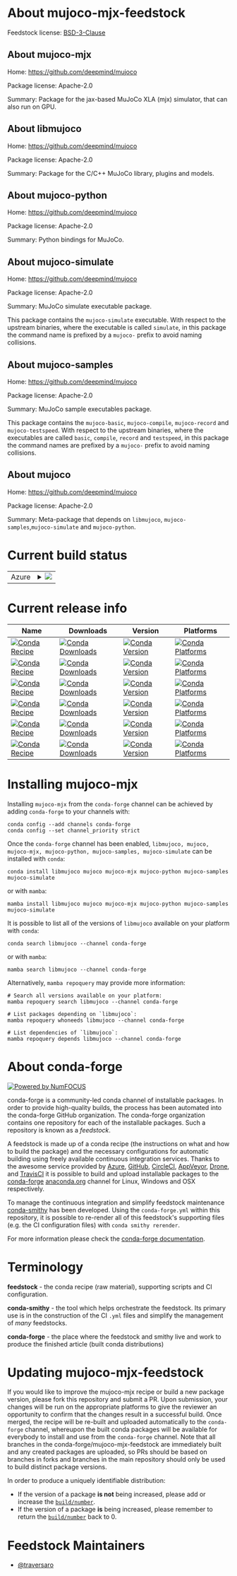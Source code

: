 About mujoco-mjx-feedstock
==========================

Feedstock license: [BSD-3-Clause](https://github.com/conda-forge/mujoco-feedstock/blob/main/LICENSE.txt)


About mujoco-mjx
----------------

Home: https://github.com/deepmind/mujoco

Package license: Apache-2.0

Summary: Package for the jax-based MuJoCo XLA (mjx) simulator, that can also run on GPU.

About libmujoco
---------------

Home: https://github.com/deepmind/mujoco

Package license: Apache-2.0

Summary: Package for the C/C++ MuJoCo library, plugins and models.

About mujoco-python
-------------------

Home: https://github.com/deepmind/mujoco

Package license: Apache-2.0

Summary: Python bindings for MuJoCo.

About mujoco-simulate
---------------------

Home: https://github.com/deepmind/mujoco

Package license: Apache-2.0

Summary: MuJoCo simulate executable package.

This package contains the `mujoco-simulate` executable.
With respect to the upstream binaries, where the executable is called `simulate`,
in this package the command name is prefixed by a `mujoco-` prefix to avoid naming collisions.

About mujoco-samples
--------------------

Home: https://github.com/deepmind/mujoco

Package license: Apache-2.0

Summary: MuJoCo sample executables package.

This package contains the `mujoco-basic`, `mujoco-compile`, `mujoco-record` and `mujoco-testspeed`.
With respect to the upstream binaries, where the executables are called `basic`, `compile`, `record` and `testspeed`,
in this package the command names are prefixed by a `mujoco-` prefix to avoid naming collisions.

About mujoco
------------

Home: https://github.com/deepmind/mujoco

Package license: Apache-2.0

Summary: Meta-package that depends on `libmujoco`, `mujoco-samples`,`mujoco-simulate` and `mujoco-python`.

Current build status
====================


<table>
    
  <tr>
    <td>Azure</td>
    <td>
      <details>
        <summary>
          <a href="https://dev.azure.com/conda-forge/feedstock-builds/_build/latest?definitionId=16475&branchName=main">
            <img src="https://dev.azure.com/conda-forge/feedstock-builds/_apis/build/status/mujoco-feedstock?branchName=main">
          </a>
        </summary>
        <table>
          <thead><tr><th>Variant</th><th>Status</th></tr></thead>
          <tbody><tr>
              <td>linux_64</td>
              <td>
                <a href="https://dev.azure.com/conda-forge/feedstock-builds/_build/latest?definitionId=16475&branchName=main">
                  <img src="https://dev.azure.com/conda-forge/feedstock-builds/_apis/build/status/mujoco-feedstock?branchName=main&jobName=linux&configuration=linux%20linux_64_" alt="variant">
                </a>
              </td>
            </tr><tr>
              <td>linux_aarch64</td>
              <td>
                <a href="https://dev.azure.com/conda-forge/feedstock-builds/_build/latest?definitionId=16475&branchName=main">
                  <img src="https://dev.azure.com/conda-forge/feedstock-builds/_apis/build/status/mujoco-feedstock?branchName=main&jobName=linux&configuration=linux%20linux_aarch64_" alt="variant">
                </a>
              </td>
            </tr><tr>
              <td>linux_ppc64le</td>
              <td>
                <a href="https://dev.azure.com/conda-forge/feedstock-builds/_build/latest?definitionId=16475&branchName=main">
                  <img src="https://dev.azure.com/conda-forge/feedstock-builds/_apis/build/status/mujoco-feedstock?branchName=main&jobName=linux&configuration=linux%20linux_ppc64le_" alt="variant">
                </a>
              </td>
            </tr><tr>
              <td>osx_64</td>
              <td>
                <a href="https://dev.azure.com/conda-forge/feedstock-builds/_build/latest?definitionId=16475&branchName=main">
                  <img src="https://dev.azure.com/conda-forge/feedstock-builds/_apis/build/status/mujoco-feedstock?branchName=main&jobName=osx&configuration=osx%20osx_64_" alt="variant">
                </a>
              </td>
            </tr><tr>
              <td>osx_arm64</td>
              <td>
                <a href="https://dev.azure.com/conda-forge/feedstock-builds/_build/latest?definitionId=16475&branchName=main">
                  <img src="https://dev.azure.com/conda-forge/feedstock-builds/_apis/build/status/mujoco-feedstock?branchName=main&jobName=osx&configuration=osx%20osx_arm64_" alt="variant">
                </a>
              </td>
            </tr><tr>
              <td>win_64</td>
              <td>
                <a href="https://dev.azure.com/conda-forge/feedstock-builds/_build/latest?definitionId=16475&branchName=main">
                  <img src="https://dev.azure.com/conda-forge/feedstock-builds/_apis/build/status/mujoco-feedstock?branchName=main&jobName=win&configuration=win%20win_64_" alt="variant">
                </a>
              </td>
            </tr>
          </tbody>
        </table>
      </details>
    </td>
  </tr>
</table>

Current release info
====================

| Name | Downloads | Version | Platforms |
| --- | --- | --- | --- |
| [![Conda Recipe](https://img.shields.io/badge/recipe-libmujoco-green.svg)](https://anaconda.org/conda-forge/libmujoco) | [![Conda Downloads](https://img.shields.io/conda/dn/conda-forge/libmujoco.svg)](https://anaconda.org/conda-forge/libmujoco) | [![Conda Version](https://img.shields.io/conda/vn/conda-forge/libmujoco.svg)](https://anaconda.org/conda-forge/libmujoco) | [![Conda Platforms](https://img.shields.io/conda/pn/conda-forge/libmujoco.svg)](https://anaconda.org/conda-forge/libmujoco) |
| [![Conda Recipe](https://img.shields.io/badge/recipe-mujoco-green.svg)](https://anaconda.org/conda-forge/mujoco) | [![Conda Downloads](https://img.shields.io/conda/dn/conda-forge/mujoco.svg)](https://anaconda.org/conda-forge/mujoco) | [![Conda Version](https://img.shields.io/conda/vn/conda-forge/mujoco.svg)](https://anaconda.org/conda-forge/mujoco) | [![Conda Platforms](https://img.shields.io/conda/pn/conda-forge/mujoco.svg)](https://anaconda.org/conda-forge/mujoco) |
| [![Conda Recipe](https://img.shields.io/badge/recipe-mujoco--mjx-green.svg)](https://anaconda.org/conda-forge/mujoco-mjx) | [![Conda Downloads](https://img.shields.io/conda/dn/conda-forge/mujoco-mjx.svg)](https://anaconda.org/conda-forge/mujoco-mjx) | [![Conda Version](https://img.shields.io/conda/vn/conda-forge/mujoco-mjx.svg)](https://anaconda.org/conda-forge/mujoco-mjx) | [![Conda Platforms](https://img.shields.io/conda/pn/conda-forge/mujoco-mjx.svg)](https://anaconda.org/conda-forge/mujoco-mjx) |
| [![Conda Recipe](https://img.shields.io/badge/recipe-mujoco--python-green.svg)](https://anaconda.org/conda-forge/mujoco-python) | [![Conda Downloads](https://img.shields.io/conda/dn/conda-forge/mujoco-python.svg)](https://anaconda.org/conda-forge/mujoco-python) | [![Conda Version](https://img.shields.io/conda/vn/conda-forge/mujoco-python.svg)](https://anaconda.org/conda-forge/mujoco-python) | [![Conda Platforms](https://img.shields.io/conda/pn/conda-forge/mujoco-python.svg)](https://anaconda.org/conda-forge/mujoco-python) |
| [![Conda Recipe](https://img.shields.io/badge/recipe-mujoco--samples-green.svg)](https://anaconda.org/conda-forge/mujoco-samples) | [![Conda Downloads](https://img.shields.io/conda/dn/conda-forge/mujoco-samples.svg)](https://anaconda.org/conda-forge/mujoco-samples) | [![Conda Version](https://img.shields.io/conda/vn/conda-forge/mujoco-samples.svg)](https://anaconda.org/conda-forge/mujoco-samples) | [![Conda Platforms](https://img.shields.io/conda/pn/conda-forge/mujoco-samples.svg)](https://anaconda.org/conda-forge/mujoco-samples) |
| [![Conda Recipe](https://img.shields.io/badge/recipe-mujoco--simulate-green.svg)](https://anaconda.org/conda-forge/mujoco-simulate) | [![Conda Downloads](https://img.shields.io/conda/dn/conda-forge/mujoco-simulate.svg)](https://anaconda.org/conda-forge/mujoco-simulate) | [![Conda Version](https://img.shields.io/conda/vn/conda-forge/mujoco-simulate.svg)](https://anaconda.org/conda-forge/mujoco-simulate) | [![Conda Platforms](https://img.shields.io/conda/pn/conda-forge/mujoco-simulate.svg)](https://anaconda.org/conda-forge/mujoco-simulate) |

Installing mujoco-mjx
=====================

Installing `mujoco-mjx` from the `conda-forge` channel can be achieved by adding `conda-forge` to your channels with:

```
conda config --add channels conda-forge
conda config --set channel_priority strict
```

Once the `conda-forge` channel has been enabled, `libmujoco, mujoco, mujoco-mjx, mujoco-python, mujoco-samples, mujoco-simulate` can be installed with `conda`:

```
conda install libmujoco mujoco mujoco-mjx mujoco-python mujoco-samples mujoco-simulate
```

or with `mamba`:

```
mamba install libmujoco mujoco mujoco-mjx mujoco-python mujoco-samples mujoco-simulate
```

It is possible to list all of the versions of `libmujoco` available on your platform with `conda`:

```
conda search libmujoco --channel conda-forge
```

or with `mamba`:

```
mamba search libmujoco --channel conda-forge
```

Alternatively, `mamba repoquery` may provide more information:

```
# Search all versions available on your platform:
mamba repoquery search libmujoco --channel conda-forge

# List packages depending on `libmujoco`:
mamba repoquery whoneeds libmujoco --channel conda-forge

# List dependencies of `libmujoco`:
mamba repoquery depends libmujoco --channel conda-forge
```


About conda-forge
=================

[![Powered by
NumFOCUS](https://img.shields.io/badge/powered%20by-NumFOCUS-orange.svg?style=flat&colorA=E1523D&colorB=007D8A)](https://numfocus.org)

conda-forge is a community-led conda channel of installable packages.
In order to provide high-quality builds, the process has been automated into the
conda-forge GitHub organization. The conda-forge organization contains one repository
for each of the installable packages. Such a repository is known as a *feedstock*.

A feedstock is made up of a conda recipe (the instructions on what and how to build
the package) and the necessary configurations for automatic building using freely
available continuous integration services. Thanks to the awesome service provided by
[Azure](https://azure.microsoft.com/en-us/services/devops/), [GitHub](https://github.com/),
[CircleCI](https://circleci.com/), [AppVeyor](https://www.appveyor.com/),
[Drone](https://cloud.drone.io/welcome), and [TravisCI](https://travis-ci.com/)
it is possible to build and upload installable packages to the
[conda-forge](https://anaconda.org/conda-forge) [anaconda.org](https://anaconda.org/)
channel for Linux, Windows and OSX respectively.

To manage the continuous integration and simplify feedstock maintenance
[conda-smithy](https://github.com/conda-forge/conda-smithy) has been developed.
Using the ``conda-forge.yml`` within this repository, it is possible to re-render all of
this feedstock's supporting files (e.g. the CI configuration files) with ``conda smithy rerender``.

For more information please check the [conda-forge documentation](https://conda-forge.org/docs/).

Terminology
===========

**feedstock** - the conda recipe (raw material), supporting scripts and CI configuration.

**conda-smithy** - the tool which helps orchestrate the feedstock.
                   Its primary use is in the construction of the CI ``.yml`` files
                   and simplify the management of *many* feedstocks.

**conda-forge** - the place where the feedstock and smithy live and work to
                  produce the finished article (built conda distributions)


Updating mujoco-mjx-feedstock
=============================

If you would like to improve the mujoco-mjx recipe or build a new
package version, please fork this repository and submit a PR. Upon submission,
your changes will be run on the appropriate platforms to give the reviewer an
opportunity to confirm that the changes result in a successful build. Once
merged, the recipe will be re-built and uploaded automatically to the
`conda-forge` channel, whereupon the built conda packages will be available for
everybody to install and use from the `conda-forge` channel.
Note that all branches in the conda-forge/mujoco-mjx-feedstock are
immediately built and any created packages are uploaded, so PRs should be based
on branches in forks and branches in the main repository should only be used to
build distinct package versions.

In order to produce a uniquely identifiable distribution:
 * If the version of a package **is not** being increased, please add or increase
   the [``build/number``](https://docs.conda.io/projects/conda-build/en/latest/resources/define-metadata.html#build-number-and-string).
 * If the version of a package **is** being increased, please remember to return
   the [``build/number``](https://docs.conda.io/projects/conda-build/en/latest/resources/define-metadata.html#build-number-and-string)
   back to 0.

Feedstock Maintainers
=====================

* [@traversaro](https://github.com/traversaro/)

